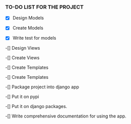 ### TO-DO LIST FOR THE PROJECT

-[x] Design Models

-[x] Create Models

-[x] Write test for models

-[] Design Views

-[] Create Views

-[] Create Templates

-[] Create Templates

-[] Package project into django app

-[] Put it on pypi 

-[] Put it on django packages. 

-[] Write comprehensive documentation for using the app.